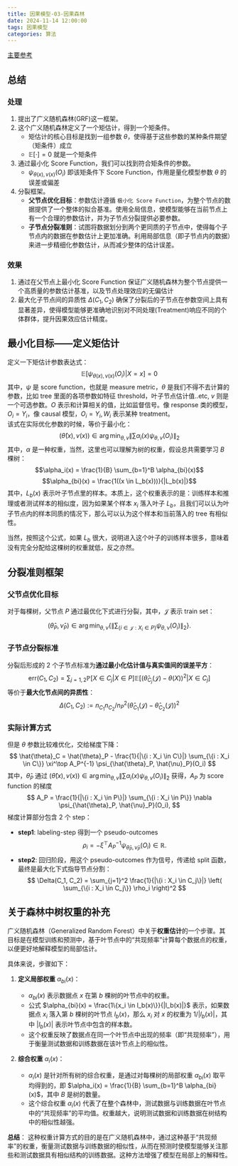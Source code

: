 ```yaml
---
title: 因果模型-03-因果森林
date: 2024-11-14 12:00:00
tags: 因果模型
categories: 算法
---
```


[主要参考](https://www.cnblogs.com/zhouyc/p/18144726)
## 总结

### 处理
1. 提出了广义随机森林(GRF)这一框架。
2. 这个广义随机森林定义了一个矩估计，得到一个矩条件。
	- 矩估计的核心目标是找到一组参数 $\theta$，使得基于这些参数的某种条件期望（矩条件）成立
	- $\mathbb{E}[\cdot] = 0$ 就是一个矩条件
3. 通过最小化 Score Function，我们可以找到符合矩条件的参数。
	- $\psi_{\theta(x), v(x)}(O_i)$ 即该矩条件下 Score Function，作用是量化模型参数 $\theta$ 的误差或偏差
4. 分裂框架。
	- **父节点优化目标**：参数估计遵循 `极小化 Score Function`，为整个节点的数据提供了一个整体的拟合基准。使用全局信息，使模型能够在当前节点上有一个合理的参数估计，并为子节点分裂提供必要参数。
	- **子节点分裂准则**：试图将数据划分到两个更同质的子节点中，使得每个子节点内的数据在参数估计上更加准确。利用局部信息（即子节点内的数据）来进一步精细化参数估计，从而减少整体的估计误差。

### 效果
1. 通过在父节点上最小化 Score Function 保证广义随机森林为整个节点提供一个高质量的参数估计基准，以及节点处理效应的无偏估计
2. 最大化子节点间的异质性 $\Delta(C_1, C_2)$ 确保了分裂后的子节点在参数空间上具有显著差异，使得模型能够更准确地识别对不同处理(Treatment)响应不同的个体群体，提升因果效应估计精度。

## 最小化目标——定义矩估计

定义一下矩估计参数表达式：
$$\mathbb{E}[\psi_{\theta(x), v(x)}(O_i) | X = x] = 0$$
其中，$\psi$ 是 score function，也就是 measure metric，$\theta$ 是我们不得不去计算的参数，比如 tree 里面的各项参数如特征 threshold，叶子节点估计值..etc, $v$ 则是一个可选参数。$O$ 表示和计算相关的值，比如监督信号。像 response 类的模型，$O_i = Y_i$，像 causal 模型，$O_i = Y_i, W_i$ 表示某种 treatment。  
该式在实际优化参数的时候，等价于最小化：
$$(\hat{\theta}(x), v(x)) \in \arg \min_{\theta, v} \| \sum \alpha_i(x) \psi_{\theta, v}(O_i) \|_2$$
其中，$\alpha$ 是一种权重，当然，这里也可以理解为树的权重，假设总共需要学习 $B$ 棵树：
$$\alpha_i(x) = \frac{1}{B} \sum_{b=1}^B \alpha_{bi}(x)$$
$$\alpha_{bi}(x) = \frac{1((x \in L_b(x)))}{|L_b(x)|}$$
其中，$L_b(x)$ 表示叶子节点里的样本。本质上，这个权重表示的是：训练样本和推理或者测试样本的相似度，因为如果某个样本 $x_i$ 落入叶子 $L_b$，且我们可以认为叶子节点内的样本同质的情况下，那么可以认为这个样本和当前落入的 tree 有相似性。

当然，按照这个公式，如果 $L_b$ 很大，说明进入这个叶子的训练样本很多，意味着没有完全分配给这棵树的权重就低，反之亦然。

## 分裂准则框架

### 父节点优化目标

对于每棵树，父节点 $P$ 通过最优化下式进行分裂，其中，$\mathcal{J}$ 表示 train set：

$$
(\hat{\theta}_P, \hat{\nu}_P) \in \arg \min_{\theta, \nu} \left\{ \left\| \sum_{\{i \in \mathcal{J} : X_i \in P\}} \psi_{\theta, \nu}(O_i) \right\|_2 \right\}.
$$

### 子节点分裂标准

分裂后形成的 2 个子节点标准为**通过最小化估计值与真实值间的误差平方**：
$$
\text{err}(C_1, C_2) = \sum_{j=1,2} \mathbb{P}[X \in C_j | X \in P] \mathbb{E} \left[ \left( \hat{\theta}_{C_j}(\mathcal{J}) - \theta(X) \right)^2 \middle| X \in C_j \right]
$$
等价于**最大化节点间的异质性**：
$$
\Delta(C_1, C_2) := n_{C_1}n_{C_2}/n_P^2 \left( \hat{\theta}_{C_1}(\mathcal{J}) - \hat{\theta}_{C_2}(\mathcal{J}) \right)^2
$$

### 实际计算方式

但是 $\theta$ 参数比较难优化，交给梯度下降：
$$
\hat{\theta}_C = \hat{\theta}_P - \frac{1}{|\{i : X_i \in C\}|} \sum_{\{i : X_i \in C\}} \xi^\top A_P^{-1} \psi_{\hat{\theta}_P, \hat{\nu}_P}(O_i)
$$
其中，$\hat{\theta}_P$ 通过 $(\hat{\theta}(x), v(x)) \in \arg \min_{\theta, v} \| \sum \alpha_i(x) \psi_{\theta, v}(O_i) \|_2$ 获得，$A_P$ 为 score function 的梯度
$$
A_P = \frac{1}{|\{i : X_i \in P\}|} \sum_{\{i : X_i \in P\}} \nabla \psi_{\hat{\theta}_P, \hat{\nu}_P}(O_i),
$$
梯度计算部分包含 2 个 step：
- **step1**: labeling-step 得到一个 pseudo-outcomes  
  $$\rho_i = -\xi^\top A_P^{-1} \psi_{\hat{\theta}_P, \hat{\nu}_P}(O_i) \in \mathbb{R}.$$
- **step2**: 回归阶段，用这个 pseudo-outcomes 作为信号，传递给 split 函数，最终是最大化下式指导节点分割：
$$
  \Delta(C_1, C_2) = \sum_{j=1}^2 \frac{1}{|\{i : X_i \in C_j\}|} \left( \sum_{\{i : X_i \in C_j\}} \rho_i \right)^2
$$

## 关于森林中树权重的补充

广义随机森林（Generalized Random Forest）中关于**权重估计**的一个步骤。其目标是在模型训练和预测中，基于叶节点中的“共现频率”计算每个数据点的权重，以便更好地解释模型的局部估计。

具体来说，步骤如下：

1. **定义局部权重** $\alpha_{bi}(x)$：
   - $\alpha_{bi}(x)$ 表示数据点 $x$ 在第 $b$ 棵树的叶节点中的权重。
   - 公式 $\alpha_{bi}(x) = \frac{1\{x_i \in l_b(x)\}}{|l_b(x)|}$ 表示，如果数据点 $x_i$ 落入第 $b$ 棵树的叶节点 $l_b(x)$，那么 $x_i$ 对 $x$ 的权重为 $1/|l_b(x)|$，其中 $|l_b(x)|$ 表示叶节点中包含的样本数。
   - 这个权重反映了数据点在同一个叶节点中出现的频率（即“共现频率”），用于衡量测试数据和训练数据在该叶节点上的相似性。

2. **综合权重** $\alpha_i(x)$：
   - $\alpha_i(x)$ 是针对所有树的综合权重，是通过对每棵树的局部权重 $\alpha_{bi}(x)$ 取平均得到的，即 $\alpha_i(x) = \frac{1}{B} \sum_{b=1}^B \alpha_{bi}(x)$，其中 $B$ 是树的数量。
   - 这个综合权重 $\alpha_i(x)$ 代表了在整个森林中，测试数据与训练数据在叶节点中的“共现频率”的平均值。权重越大，说明测试数据和训练数据在树结构中的相似性越强。

**总结**：
这种权重计算方式的目的是在广义随机森林中，通过这种基于“共现频率”的权重，衡量测试数据与训练数据的相似性，从而在预测时使模型能够关注那些和测试数据具有相似结构的训练数据。这种方法增强了模型在局部上的解释性。